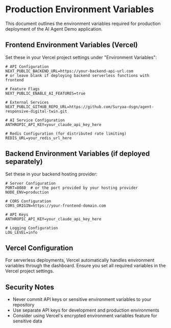 # Production Environment Variables

This document outlines the environment variables required for production deployment of the AI Agent Demo application.

## Frontend Environment Variables (Vercel)

Set these in your Vercel project settings under "Environment Variables":

```
# API Configuration
NEXT_PUBLIC_BACKEND_URL=https://your-backend-api-url.com
# or leave blank if deploying backend serverless functions with frontend

# Feature Flags
NEXT_PUBLIC_ENABLE_AI_FEATURES=true

# External Services
NEXT_PUBLIC_GITHUB_REPO_URL=https://github.com/Suryaa-dsgn/agent-responsive-digital-twin.git

# AI Service Configuration
ANTHROPIC_API_KEY=your_claude_api_key_here

# Redis Configuration (for distributed rate limiting)
REDIS_URL=your_redis_url_here
```

## Backend Environment Variables (if deployed separately)

Set these in your backend hosting provider:

```
# Server Configuration
PORT=8080  # or the port provided by your hosting provider
NODE_ENV=production

# CORS Configuration
CORS_ORIGIN=https://your-frontend-domain.com

# API Keys
ANTHROPIC_API_KEY=your_claude_api_key_here

# Logging Configuration
LOG_LEVEL=info
```

## Vercel Configuration

For serverless deployments, Vercel automatically handles environment variables through the dashboard. Ensure you set all required variables in the Vercel project settings.

## Security Notes

- Never commit API keys or sensitive environment variables to your repository
- Use separate API keys for development and production environments
- Consider using Vercel's encrypted environment variables feature for sensitive data
